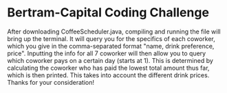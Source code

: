 # Bertram-Capital Coding Challenge
After downloading CoffeeScheduler.java, compiling and running the file will bring up the terminal. It will query you for the specifics of each
coworker, which you give in the comma-separated format "name, drink preference, price".
Inputting the info for all 7 coworker will then allow you to query which coworker pays on a certain day (starts at 1). This is determined by 
calculating the coworker who has paid the lowest total amount thus far, which is then printed. This takes into account the different drink prices.
Thanks for your consideration!
